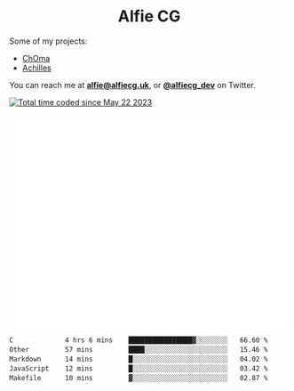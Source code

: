 <h1 align="center">Alfie CG</h1>

Some of my projects:
* [ChOma](https://github.com/opa334/ChOma)
* [Achilles](https://github.com/alfiecg24/Achilles)

You can reach me at **alfie@alfiecg.uk**, or **[@alfiecg_dev](https://twitter.com/alfiecg_dev)** on Twitter.

<a href="https://wakatime.com/@61592169-b9cf-4af8-b6fa-8ac7d4369b01"><img src="https://wakatime.com/badge/user/61592169-b9cf-4af8-b6fa-8ac7d4369b01.svg" alt="Total time coded since May 22 2023" /></a>


<img align="center" src="/github-metrics.svg" alt="Metrics" width="500">

 <!--[![GitHub Streak](https://streak-stats.demolab.com/?user=alfiecg24)](https://git.io/streak-stats)-->

<!--START_SECTION:waka-->

```txt
C             4 hrs 6 mins    ████████████████▓░░░░░░░░   66.60 %
Other         57 mins         ████░░░░░░░░░░░░░░░░░░░░░   15.46 %
Markdown      14 mins         █░░░░░░░░░░░░░░░░░░░░░░░░   04.02 %
JavaScript    12 mins         █░░░░░░░░░░░░░░░░░░░░░░░░   03.42 %
Makefile      10 mins         ▓░░░░░░░░░░░░░░░░░░░░░░░░   02.87 %
```

<!--END_SECTION:waka-->

